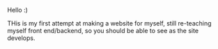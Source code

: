 Hello :)

THis is my first attempt at making a website for myself, still re-teaching myself front end/backend, so you should be able to see as the site develops.
